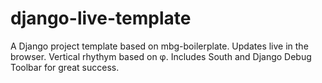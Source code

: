 django-live-template
====================

A Django project template based on mbg-boilerplate. Updates live in the browser. Vertical rhythym based on φ. Includes South and Django Debug Toolbar for great success.